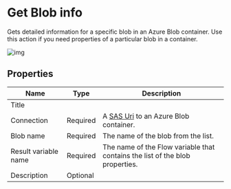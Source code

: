 # Get Blob info

Gets detailed information for a specific blob in an Azure Blob container. Use this action if you need properties of a particular blob in a container.

![img](https://profitbasedocs.blob.core.windows.net/flowimages/get-blob-info.png)



## Properties

| Name             | Type      |Description                                             |
|------------------|-----------|--------------------------------------------------------|
| Title |   |  |
| Connection       | Required  | A [SAS Uri](https://learn.microsoft.com/en-us/azure/storage/common/storage-sas-overview) to an Azure Blob container.       |
| Blob name | Required | The name of the blob from the list. |
| Result variable name | Required | The name of the Flow variable that contains the list of the blob properties. |
| Description | Optional |  |




